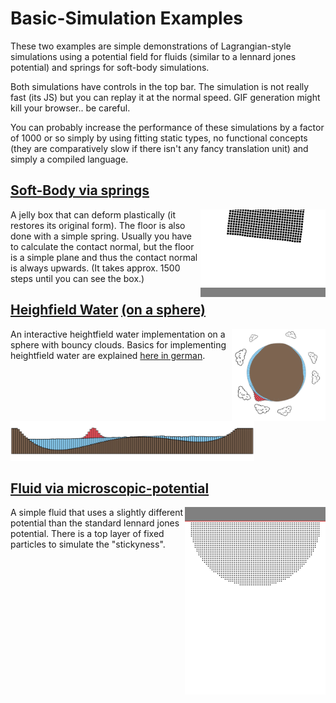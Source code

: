 # Basic-Simulation Examples
These two examples are simple demonstrations of Lagrangian-style simulations
using a potential field for fluids (similar to a lennard jones potential)
and springs for soft-body simulations.

Both simulations have controls in the top bar. The simulation is not really
fast (its JS) but you can replay it at the normal speed. GIF generation might
kill your browser.. be careful.

You can probably increase the performance of these simulations by a factor of 1000
or so simply by using fitting static types, no functional concepts (they
are comparatively slow if there isn't any fancy translation unit) and simply
a compiled language.

<h2><a href="https://littlehelicase.github.io/basic_simulations/def.html">Soft-Body via springs</a></h2>
<a href="https://littlehelicase.github.io/basic_simulations/def.html">
    <img src="gif/def-part.gif" style="float: right" align="right"/>
</a>
A jelly box that can deform plastically (it restores its original form). The floor is also
done with a simple spring. Usually you have to calculate the
contact normal, but the floor is a simple plane and thus the contact
normal is always upwards.
(It takes approx. 1500 steps until you can see the box.)

<h2><a href="https://littlehelicase.github.io/basic_simulations/heightfield.html">Heighfield Water</a> <a href="https://littlehelicase.github.io/basic_simulations/hf.html">(on a sphere)</a></h2>
<a href="https://littlehelicase.github.io/basic_simulations/hf.html">
    <img src="hf.png" align="right" width="150">
</a>
An interactive heightfield water implementation on a sphere with bouncy clouds.
Basics for implementing heightfield water are explained <a href="https://docs.google.com/presentation/d/e/2PACX-1vRqCzLIblrIKst1_O7FRb_gl0nvEratD60vNZrwbRJV2hdtYbc2JjEGCRxeKV218ipkdw5aWDqxwXvL/pub?start=false&loop=false&delayms=60000">here in german</a>.
<a href="https://littlehelicase.github.io/basic_simulations/hf.html">
    <img src="heightfield.png" width="390">
</a>
<h2><a href="https://littlehelicase.github.io/basic_simulations/water.html">Fluid via microscopic-potential</a></h2>
<a href="https://littlehelicase.github.io/basic_simulations/water.html">
    <img src="gif/water-quart.gif" style="float:right" height="300" align="right"/>
</a>
A simple fluid that uses
a slightly different potential than the standard lennard jones potential. There
is a top layer of fixed particles to simulate the "stickyness".
<div style="clear:both"></div>